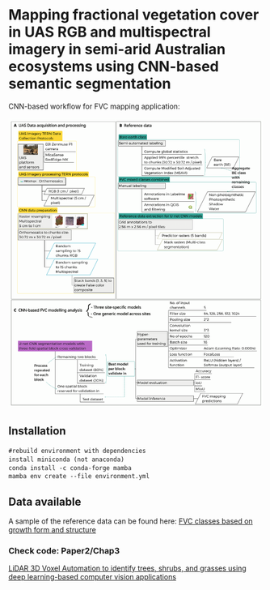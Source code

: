 # Mapping fractional vegetation cover in UAS RGB and multispectral imagery in semi-arid Australian ecosystems using CNN-based semantic segmentation
CNN-based workflow for FVC mapping application:

![mutlispectralMultipleClasses](https://github.com/LNSOTOM/fvc_composition/blob/main/phase_1_image_processing/img/cnn_workflow_sites.png)

## Installation

```diff
#rebuild environment with dependencies 
install miniconda (not anaconda)
conda install -c conda-forge mamba 
mamba env create --file environment.yml
```

## Data available
A sample of the reference data can be found here: [FVC classes based on growth form and structure ](https://figshare.com/projects/Reference_data_for_semi-arid_environments/227859)

### Check code: Paper2/Chap3
[LiDAR 3D Voxel Automation to identify trees, shrubs, and grasses using deep learning-based computer vision applications ](https://github.com/LNSOTOM/ecosystem_structure)

